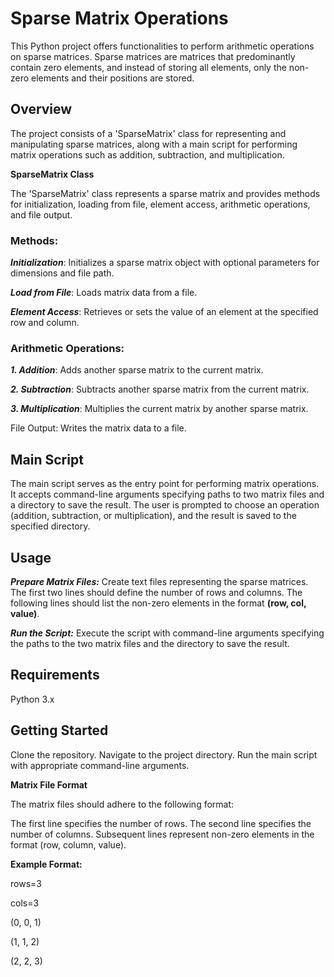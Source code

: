 # **Sparse Matrix Operations**

This Python project offers functionalities to perform arithmetic operations on sparse matrices. Sparse matrices are matrices that predominantly contain zero elements, and instead of storing all elements, only the non-zero elements and their positions are stored.

## **Overview**

The project consists of a 'SparseMatrix' class for representing and manipulating sparse matrices, along with a main script for performing matrix operations such as addition, subtraction, and multiplication.

**SparseMatrix Class**

The 'SparseMatrix' class represents a sparse matrix and provides methods for initialization, loading from file, element access, arithmetic operations, and file output.

### **Methods:**

***Initialization***: Initializes a sparse matrix object with optional parameters for dimensions and file path.

***Load from File***: Loads matrix data from a file.

***Element Access***: Retrieves or sets the value of an element at the specified row and column.

### **Arithmetic Operations**:

***1. Addition***: Adds another sparse matrix to the current matrix.

***2. Subtraction***: Subtracts another sparse matrix from the current matrix.

***3. Multiplication***: Multiplies the current matrix by another sparse matrix.

File Output: Writes the matrix data to a file.

## **Main Script**

The main script serves as the entry point for performing matrix operations. It accepts command-line arguments specifying paths to two matrix files and a directory to save the result. The user is prompted to choose an operation (addition, subtraction, or multiplication), and the result is saved to the specified directory.

## **Usage**

***Prepare Matrix Files:*** Create text files representing the sparse matrices. The first two lines should define the number of rows and columns. The following lines should list the non-zero elements in the format **(row, col, value)**.

***Run the Script:*** Execute the script with command-line arguments specifying the paths to the two matrix files and the directory to save the result.

## **Requirements**

Python 3.x

## **Getting Started**

Clone the repository.
Navigate to the project directory.
Run the main script with appropriate command-line arguments.

**Matrix File Format**

The matrix files should adhere to the following format:

The first line specifies the number of rows.
The second line specifies the number of columns.
Subsequent lines represent non-zero elements in the format (row, column, value).

**Example Format:**


rows=3

cols=3

(0, 0, 1)

(1, 1, 2)

(2, 2, 3)
